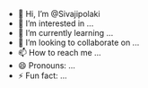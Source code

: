 - 👋 Hi, I’m @Sivajipolaki
- 👀 I’m interested in ...
- 🌱 I’m currently learning ...
- 💞️ I’m looking to collaborate on ...
- 📫 How to reach me ...
- 😄 Pronouns: ...
- ⚡ Fun fact: ...

<!---
Sivajipolaki/Sivajipolaki is a ✨ special ✨ repository because its `README.md` (this file) appears on your GitHub profile.
You can click the Preview link to take a look at your changes.
--->
